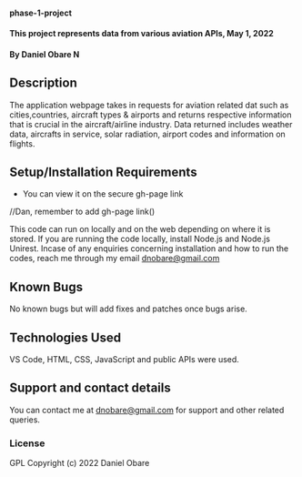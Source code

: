 #### phase-1-project
#### This project represents data from various aviation APIs, May 1, 2022
#### By Daniel Obare N
## Description
The application webpage takes in requests for aviation related dat such as cities,countries, aircraft types & airports and returns respective information that is crucial in the aircraft/airline industry. Data returned includes weather data, aircrafts in service, solar radiation, airport codes and information on flights.
## Setup/Installation Requirements
* You can view it on the secure gh-page link

//Dan, remember to add gh-page link()

This code can run on locally and on the web depending on where it is stored. If you are running the code locally, install Node.js and Node.js Unirest. Incase of any enquiries concerning installation and how to run the codes, reach me through my email dnobare@gmail.com
## Known Bugs
No known bugs but will add fixes and patches once bugs arise.
## Technologies Used
VS Code, HTML, CSS, JavaScript and public APIs were used.
## Support and contact details
You can contact me at dnobare@gmail.com for support and other related queries.
### License
GPL
Copyright (c) 2022 Daniel Obare
